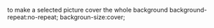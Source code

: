 to make a selected picture cover the whole background
background-repeat:no-repeat;
backgroun-size:cover;